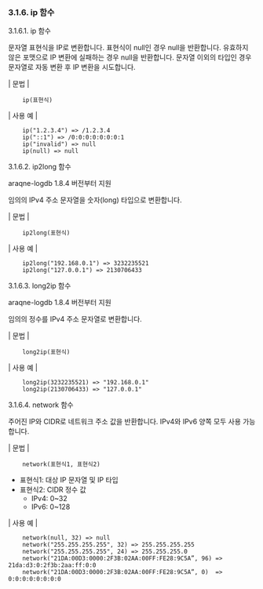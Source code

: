 ### 3.1.6. ip 함수

3.1.6.1. ip 함수

문자열 표현식을 IP로 변환합니다. 표현식이 null인 경우 null을 반환합니다. 유효하지 않은 포맷으로 IP 변환에 실패하는 경우 null을 반환합니다. 문자열 이외의 타입인 경우 문자열로 자동 변환 후 IP 변환을 시도합니다.

\| 문법 \|

~~~~
	ip(표현식)
~~~~

\| 사용 예 \|

~~~~
	ip("1.2.3.4") => /1.2.3.4
	ip("::1") => /0:0:0:0:0:0:0:1
	ip("invalid") => null
	ip(null) => null
~~~~

3.1.6.2. ip2long 함수

araqne-logdb 1.8.4 버전부터 지원

임의의 IPv4 주소 문자열을 숫자(long) 타입으로 변환합니다.

\| 문법 \|

~~~~
	ip2long(표현식)
~~~~


\| 사용 예 \|

~~~~
	ip2long("192.168.0.1") => 3232235521
	ip2long("127.0.0.1") => 2130706433
~~~~

3.1.6.3. long2ip 함수

araqne-logdb 1.8.4 버전부터 지원

임의의 정수를 IPv4 주소 문자열로 변환합니다.

\| 문법 \|

~~~~
	long2ip(표현식)
~~~~

\| 사용 예 \|

~~~~
	long2ip(3232235521) => "192.168.0.1"
	long2ip(2130706433) => "127.0.0.1"
~~~~

3.1.6.4. network 함수

주어진 IP와 CIDR로 네트워크 주소 값을 반환합니다.  IPv4와 IPv6 양쪽 모두 사용 가능합니다.

\| 문법 \|

~~~~
	network(표현식1, 표현식2)
~~~~

 * 표현식1: 대상 IP 문자열 및 IP 타입
 * 표현식2: CIDR 정수 값
     * IPv4: 0~32
     * IPv6: 0~128

\| 사용 예 \|

~~~~
	network(null, 32) => null
	network("255.255.255.255", 32) => 255.255.255.255
	network("255.255.255.255", 24) => 255.255.255.0
	network("21DA:00D3:0000:2F3B:02AA:00FF:FE28:9C5A”, 96) => 21da:d3:0:2f3b:2aa:ff:0:0
	network("21DA:00D3:0000:2F3B:02AA:00FF:FE28:9C5A”, 0)  => 0:0:0:0:0:0:0:0
~~~~

